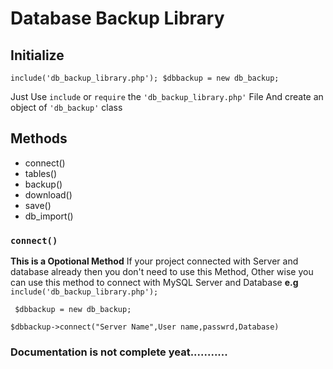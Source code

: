# Database Backup Library 
## Initialize
`include('db_backup_library.php'); $dbbackup = new db_backup;`

Just Use `include` or `require` the `'db_backup_library.php'` File
And create an object of `'db_backup'` class


## Methods
	
* connect() 
* tables()
* backup()
* download()
* save()
* db_import()

### `connect()`
**This is a Opotional Method**
If your project connected with Server and database already then you don't need to use this Method,
Other wise you can use this method to connect with MySQL Server and Database
**e.g**
`include('db_backup_library.php');`
	
` $dbbackup = new db_backup;`
	
`$dbbackup->connect("Server Name",User name,passwrd,Database)`
### Documentation is not complete yeat...........
